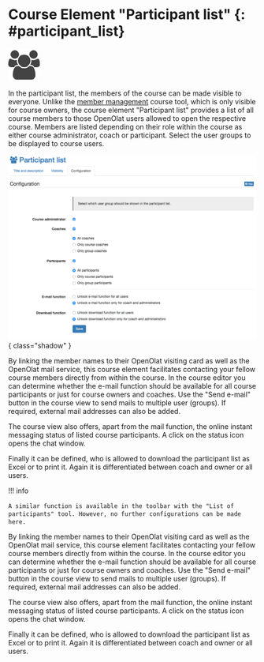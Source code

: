 #  Course Element "Participant list" {: #participant_list}
![group.png](../assets/participant_list_icon.png)

In the participant list, the members of the course can be made visible to everyone. Unlike the [member management](../course_operation/Members_management.md) course tool, which is only visible for course owners, the course element "Participant list" provides a list of all course members to those OpenOlat users allowed to open the respective course. Members are listed depending on their role within the course as either course administrator, coach or participant. Select the user groups to be displayed to course users.

![Configuration options for paricipant list](assets/participant_list_config.png){ class="shadow" }

By linking the member names to their OpenOlat visiting card as well as the
OpenOlat mail service, this course element facilitates contacting your fellow
course members directly from within the course. In the course editor you can
determine whether the e-mail function should be available for all course
participants or just for course owners and coaches. Use the "Send e-mail"
button in the course view to send mails to multiple user (groups). If
required, external mail addresses can also be added.

The course view also offers, apart from the mail function, the online instant
messaging status of listed course participants. A click on the status icon
opens the chat window.

Finally it can be defined, who is allowed to download the participant list as
Excel or to print it. Again it is differentiated between coach and owner or
all users.

!!! info 

    A similar function is available in the toolbar with the "List of participants" tool. However, no further configurations can be made here.   

  

By linking the member names to their OpenOlat visiting card as well as the OpenOlat mail service, this course element facilitates contacting your fellow course members directly from within the course. In the course editor you can determine whether the e-mail function should be available for all course participants or just for course owners and coaches. Use the "Send e-mail" button in the course view to send mails to multiple user (groups). If required, external mail addresses can also be added.

The course view also offers, apart from the mail function, the online instant messaging status of listed course participants. A click on the status icon opens the chat window.

Finally it can be defined, who is allowed to download the participant list as Excel or to print it. Again it is differentiated between coach and owner or all users.